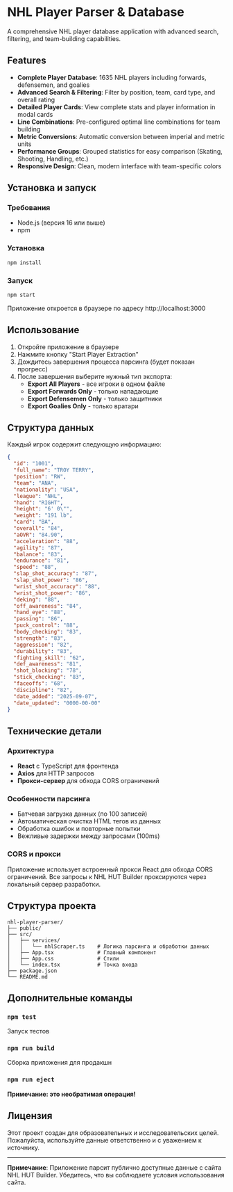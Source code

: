 # NHL Player Parser & Database

A comprehensive NHL player database application with advanced search, filtering, and team-building capabilities.

## Features

- **Complete Player Database**: 1635 NHL players including forwards, defensemen, and goalies
- **Advanced Search & Filtering**: Filter by position, team, card type, and overall rating
- **Detailed Player Cards**: View complete stats and player information in modal cards
- **Line Combinations**: Pre-configured optimal line combinations for team building
- **Metric Conversions**: Automatic conversion between imperial and metric units
- **Performance Groups**: Grouped statistics for easy comparison (Skating, Shooting, Handling, etc.)
- **Responsive Design**: Clean, modern interface with team-specific colors

## Установка и запуск

### Требования
- Node.js (версия 16 или выше)
- npm

### Установка
```bash
npm install
```

### Запуск
```bash
npm start
```

Приложение откроется в браузере по адресу http://localhost:3000

## Использование

1. Откройте приложение в браузере
2. Нажмите кнопку "Start Player Extraction"
3. Дождитесь завершения процесса парсинга (будет показан прогресс)
4. После завершения выберите нужный тип экспорта:
   - **Export All Players** - все игроки в одном файле
   - **Export Forwards Only** - только нападающие
   - **Export Defensemen Only** - только защитники
   - **Export Goalies Only** - только вратари

## Структура данных

Каждый игрок содержит следующую информацию:

```json
{
  "id": "1001",
  "full_name": "TROY TERRY",
  "position": "RW",
  "team": "ANA",
  "nationality": "USA",
  "league": "NHL",
  "hand": "RIGHT",
  "height": "6' 0\"",
  "weight": "191 lb",
  "card": "BA",
  "overall": "84",
  "aOVR": "84.90",
  "acceleration": "88",
  "agility": "87",
  "balance": "83",
  "endurance": "81",
  "speed": "88",
  "slap_shot_accuracy": "87",
  "slap_shot_power": "86",
  "wrist_shot_accuracy": "88",
  "wrist_shot_power": "86",
  "deking": "88",
  "off_awareness": "84",
  "hand_eye": "88",
  "passing": "86",
  "puck_control": "88",
  "body_checking": "83",
  "strength": "83",
  "aggression": "82",
  "durability": "83",
  "fighting_skill": "62",
  "def_awareness": "81",
  "shot_blocking": "78",
  "stick_checking": "83",
  "faceoffs": "68",
  "discipline": "82",
  "date_added": "2025-09-07",
  "date_updated": "0000-00-00"
}
```

## Технические детали

### Архитектура
- **React** с TypeScript для фронтенда
- **Axios** для HTTP запросов
- **Прокси-сервер** для обхода CORS ограничений

### Особенности парсинга
- Батчевая загрузка данных (по 100 записей)
- Автоматическая очистка HTML тегов из данных
- Обработка ошибок и повторные попытки
- Вежливые задержки между запросами (100ms)

### CORS и прокси
Приложение использует встроенный прокси React для обхода CORS ограничений. Все запросы к NHL HUT Builder проксируются через локальный сервер разработки.

## Структура проекта

```
nhl-player-parser/
├── public/
├── src/
│   ├── services/
│   │   └── nhlScraper.ts    # Логика парсинга и обработки данных
│   ├── App.tsx              # Главный компонент
│   ├── App.css              # Стили
│   └── index.tsx            # Точка входа
├── package.json
└── README.md
```

## Дополнительные команды

### `npm test`
Запуск тестов

### `npm run build`
Сборка приложения для продакшн

### `npm run eject`
**Примечание: это необратимая операция!**

## Лицензия

Этот проект создан для образовательных и исследовательских целей. Пожалуйста, используйте данные ответственно и с уважением к источнику.

---

**Примечание**: Приложение парсит публично доступные данные с сайта NHL HUT Builder. Убедитесь, что вы соблюдаете условия использования сайта.
